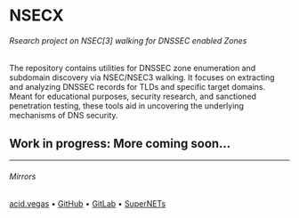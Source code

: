 # NSECX

###### Rsearch project on NSEC[3] walking for DNSSEC enabled Zones

The repository contains utilities for DNSSEC zone enumeration and subdomain discovery via NSEC/NSEC3 walking. It focuses on extracting and analyzing DNSSEC records for TLDs and specific target domains. Meant for educational purposes, security research, and sanctioned penetration testing, these tools aid in uncovering the underlying mechanisms of DNS security.

## Work in progress: More coming soon...
___

###### Mirrors
[acid.vegas](https://git.acid.vegas/nsecx) • [GitHub](https://github.com/acidvegas/nsecx) • [GitLab](https://gitlab.com/acidvegas/nsecx) • [SuperNETs](https://git.supernets.org/acidvegas/nsecx)
